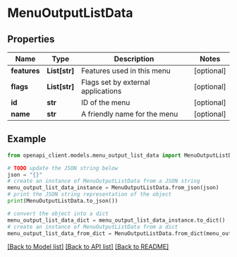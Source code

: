 # MenuOutputListData


## Properties

Name | Type | Description | Notes
------------ | ------------- | ------------- | -------------
**features** | **List[str]** | Features used in this menu | [optional] 
**flags** | **List[str]** | Flags set by external applications | [optional] 
**id** | **str** | ID of the menu | [optional] 
**name** | **str** | A friendly name for the menu | [optional] 

## Example

```python
from openapi_client.models.menu_output_list_data import MenuOutputListData

# TODO update the JSON string below
json = "{}"
# create an instance of MenuOutputListData from a JSON string
menu_output_list_data_instance = MenuOutputListData.from_json(json)
# print the JSON string representation of the object
print(MenuOutputListData.to_json())

# convert the object into a dict
menu_output_list_data_dict = menu_output_list_data_instance.to_dict()
# create an instance of MenuOutputListData from a dict
menu_output_list_data_from_dict = MenuOutputListData.from_dict(menu_output_list_data_dict)
```
[[Back to Model list]](../README.md#documentation-for-models) [[Back to API list]](../README.md#documentation-for-api-endpoints) [[Back to README]](../README.md)


